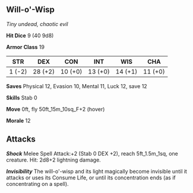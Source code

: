 ## Will-o'-Wisp

*Tiny undead, chaotic evil*

**Hit Dice** 9 (40 9d8)

**Armor Class** 19

| STR     | DEX     | CON     | INT     | WIS     | CHA     |
|---------|---------|---------|---------|---------|---------|
|  1 (-2) | 28 (+2) | 10 (+0) | 13 (+0) | 14 (+1) | 11 (+0) |

**Saves** Physical 12, Evasion 10, Mental 11, Luck 12, save 12

**Skills** Stab 0

**Move** 0ft, fly 50ft\_15m\_10sq\_F+2 (hover)

**Morale** 12

## Attacks

***Shock*** Melee Spell Attack:+2 (Stab 0 DEX +2), reach 5ft\_1.5m\_1sq, one creature. Hit: 2d8+2 lightning damage.

***Invisibility*** The will-o'-wisp and its light magically become invisible until it attacks or uses its Consume Life, or until its concentration ends (as if concentrating on a spell).


